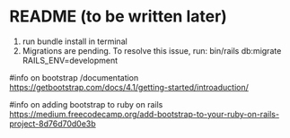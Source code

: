 # README (to be written later)
1. run bundle install in terminal
2. Migrations are pending. To resolve this issue, run: bin/rails db:migrate RAILS_ENV=development

#info on bootstrap /documentation
https://getbootstrap.com/docs/4.1/getting-started/introaduction/



#info on adding bootstrap to ruby on rails 
https://medium.freecodecamp.org/add-bootstrap-to-your-ruby-on-rails-project-8d76d70d0e3b






<!-- This README would normally document whatever steps are necessary to get the
application up and running.

Things you may want to cover:

* Ruby version

* System dependencies

* Configuration

* Database creation

* Database initialization

* How to run the test suite

* Services (job queues, cache servers, search engines, etc.)

* Deployment instructions

* ... -->
